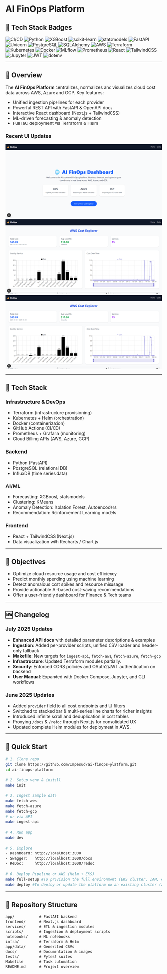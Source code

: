 # AI FinOps Platform

## 🚀 Tech Stack Badges

![CI/CD](https://github.com/Impesud/ai-finops-platform/actions/workflows/ci.yml/badge.svg)
![Python](https://img.shields.io/badge/Python-3.12-blue?logo=python&logoColor=white)
![XGBoost](https://img.shields.io/badge/XGBoost-AF002A?logo=xgboost&logoColor=white)
![scikit-learn](https://img.shields.io/badge/scikit--learn-F7931E?logo=scikit-learn&logoColor=white)
![statsmodels](https://img.shields.io/badge/statsmodels-1.0-blueviolet)
![FastAPI](https://img.shields.io/badge/FastAPI-0.111.0-009688?logo=fastapi&logoColor=white)
![Uvicorn](https://img.shields.io/badge/Uvicorn-ASGI-black?logo=uvicorn)
![PostgreSQL](https://img.shields.io/badge/PostgreSQL-316192?logo=postgresql&logoColor=white)
![SQLAlchemy](https://img.shields.io/badge/SQLAlchemy-Red?logo=alembic)
![AWS](https://img.shields.io/badge/AWS-FF9900?logo=amazonaws&logoColor=white)
![Terraform](https://img.shields.io/badge/Terraform-7B42BC?logo=terraform&logoColor=white)
![Kubernetes](https://img.shields.io/badge/Kubernetes-326CE5?logo=kubernetes&logoColor=white)
![Docker](https://img.shields.io/badge/Docker-2496ED?logo=docker&logoColor=white)
![MLflow](https://img.shields.io/badge/MLflow-0194E2?logo=mlflow&logoColor=white)
![Prometheus](https://img.shields.io/badge/Prometheus-E6522C?logo=prometheus&logoColor=white)
![React](https://img.shields.io/badge/React-20232A?logo=react&logoColor=61DAFB)
![TailwindCSS](https://img.shields.io/badge/TailwindCSS-38B2AC?logo=tailwind-css&logoColor=white)
![Jupyter](https://img.shields.io/badge/Jupyter-F37626?logo=jupyter&logoColor=white)
![JWT](https://img.shields.io/badge/JWT-secure-000000?logo=jsonwebtokens&logoColor=white)
![dotenv](https://img.shields.io/badge/dotenv-parse-8A2BE2)

---

## 📖 Overview

The **AI FinOps Platform** centralizes, normalizes and visualizes cloud cost data across AWS, Azure and GCP. Key features:

- Unified ingestion pipelines for each provider
- Powerful REST API with FastAPI & OpenAPI docs
- Interactive React dashboard (Next.js + TailwindCSS)
- ML-driven forecasting & anomaly detection
- Full IaC deployment via Terraform & Helm

### Recent UI Updates
![FinOps frontend 01](docs/img/ai-finops-01.png)
![FinOps frontend 02](docs/img/ai-finops-02.png)
![FinOps frontend 03](docs/img/ai-finops-02.png)

---

## 🧱 Tech Stack

### Infrastructure & DevOps
- Terraform (infrastructure provisioning)
- Kubernetes + Helm (orchestration)
- Docker (containerization)
- GitHub Actions (CI/CD)
- Prometheus + Grafana (monitoring)
- Cloud Billing APIs (AWS, Azure, GCP)

### Backend
- Python (FastAPI)
- PostgreSQL (relational DB)
- InfluxDB (time series data)

### AI/ML
- Forecasting: XGBoost, statsmodels
- Clustering: KMeans
- Anomaly Detection: Isolation Forest, Autoencoders
- Recommendation: Reinforcement Learning models

### Frontend
- React + TailwindCSS (Next.js)
- Data visualization with Recharts / Chart.js

---

## 🎯 Objectives
- Optimize cloud resource usage and cost efficiency
- Predict monthly spending using machine learning
- Detect anomalous cost spikes and resource misusage
- Provide actionable AI-based cost-saving recommendations
- Offer a user-friendly dashboard for Finance & Tech teams

---

## 🆕 Changelog

### July 2025 Updates

- **Enhanced API docs** with detailed parameter descriptions & examples
- **Ingestion**: Added per-provider scripts, unified CSV loader and header-only fallback
- **Makefile**: New targets for `ingest-api`, `fetch-aws`, `fetch-azure`, `fetch-gcp`
- **Infrastructure**: Updated Terraform modules partially.
- **Security**: Enforced CORS policies and OAuth2/JWT authentication on backend
- **User Manual**: Expanded with Docker Compose, Jupyter, and CLI workflows

### June 2025 Updates

- Added `provider` field to all cost endpoints and UI filters
- Switched to stacked bar & multi-series line charts for richer insights
- Introduced infinite scroll and deduplication in cost tables
- Proxying `/docs` & `/redoc` through Next.js for consolidated UX
- Updated complete Helm modules for deployment in AWS.

---

## 🚀 Quick Start

```bash
# 1. Clone repo
git clone https://github.com/Impesud/ai-finops-platform.git
cd ai-finops-platform

# 2. Setup venv & install
make init

# 3. Ingest sample data
make fetch-aws
make fetch-azure
make fetch-gcp
# or via API
make ingest-api

# 4. Run app
make dev

# 5. Explore
- Dashboard: http://localhost:3000
- Swagger:   http://localhost:3000/docs
- ReDoc:     http://localhost:3000/redoc

# 6. Deploy Pipeline on AWS (Helm + EKS)
make full-setup #To provision the full environment (EKS cluster, IAM, ALB controller, Helm setup, etc.)
make deploy #To deploy or update the platform on an existing cluster (after building & pushing images)
```

---

## 📂 Repository Structure

```
app/           # FastAPI backend
frontend/      # Next.js dashboard
services/      # ETL & ingestion modules
scripts/       # Ingestion & deployment scripts
notebooks/     # ML notebooks
infra/         # Terraform & Helm
app/data/      # Generated CSVs
docs/          # Documentation & images
tests/         # Pytest suites
Makefile       # Task automation
README.md      # Project overview
```